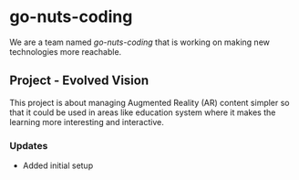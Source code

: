 # go-nuts-coding
We are a team named *go-nuts-coding* that is working on making new technologies more reachable.
## Project - Evolved Vision
This project is about managing Augmented Reality (AR) content simpler so that it could be used in areas like education system where it makes the learning more interesting and interactive.

### Updates
- Added initial setup